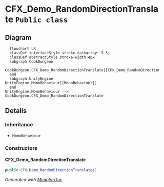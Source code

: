 # CFX_Demo_RandomDirectionTranslate `Public class`

## Diagram
```mermaid
  flowchart LR
  classDef interfaceStyle stroke-dasharray: 5 5;
  classDef abstractStyle stroke-width:4px
  subgraph CookDungeon
  CookDungeon.CFX_Demo_RandomDirectionTranslate[[CFX_Demo_RandomDirectionTranslate]]
  end
  subgraph UnityEngine
UnityEngine.MonoBehaviour[[MonoBehaviour]]
  end
UnityEngine.MonoBehaviour --> CookDungeon.CFX_Demo_RandomDirectionTranslate
```

## Details
### Inheritance
 - `MonoBehaviour`

### Constructors
#### CFX_Demo_RandomDirectionTranslate
```csharp
public CFX_Demo_RandomDirectionTranslate()
```

*Generated with* [*ModularDoc*](https://github.com/hailstorm75/ModularDoc)
